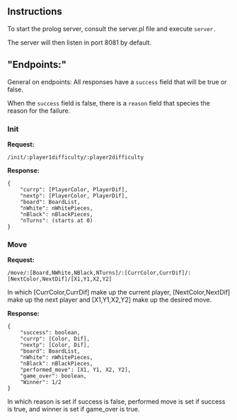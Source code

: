 ## Instructions

To start the prolog server, consult the server.pl file and execute `server.`

The server will then listen in port 8081 by default.

## "Endpoints:"

General on endpoints: All responses have a `success` field that will be true or false.

When the `success` field is false, there is a `reason` field that species the reason for the failure.

### Init

**Request:**

`/init/:player1difficulty/:player2difficulty`

**Response:**

```
{
    "currp": [PlayerColor, PlayerDif],
    "nextp": [PlayerColor, PlayerDif],
    "board": BoardList,
    "nWhite": nWhitePieces,
    "nBlack": nBlackPieces,
    "nTurns": (starts at 0)
}
```

### Move

**Request:**

`/move/:[Board,NWhite,NBlack,NTurns]/:[CurrColor,CurrDif]/:[NextColor,NextDif]/[X1,Y1,X2,Y2]`

In which [CurrColor,CurrDif] make up the current player, [NextColor,NextDif] make up the next player and [X1,Y1,X2,Y2] make up the desired move.

**Response:**

```
{
    "success": boolean,
    "currp": [Color, Dif],
    "nextp": [Color, Dif],
    "board": BoardList,
    "nWhite": nWhitePieces,
    "nBlack": nBlackPieces,
    "performed_move": [X1, Y1, X2, Y2],
    "game_over": boolean,
    "Winner": 1/2
}
```

In which reason is set if success is false, performed move is set if success is true, and winner is set if game\_over is true.
